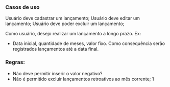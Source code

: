 ### Casos de uso

Usuário deve cadastrar um lançamento;
Usuário deve editar um lançamento;
Usuário deve poder excluir um lançamento;

Como usuário, desejo realizar um lançamento a longo prazo. Ex:

- Data inicial, quantidade de meses, valor fixo. Como consequência serão registrados lançamentos até a data final.

### Regras:

- Não deve permitir inserir o valor negativo?
- Não é permitido excluir lançamentos retroativos ao mês corrente;
  1

